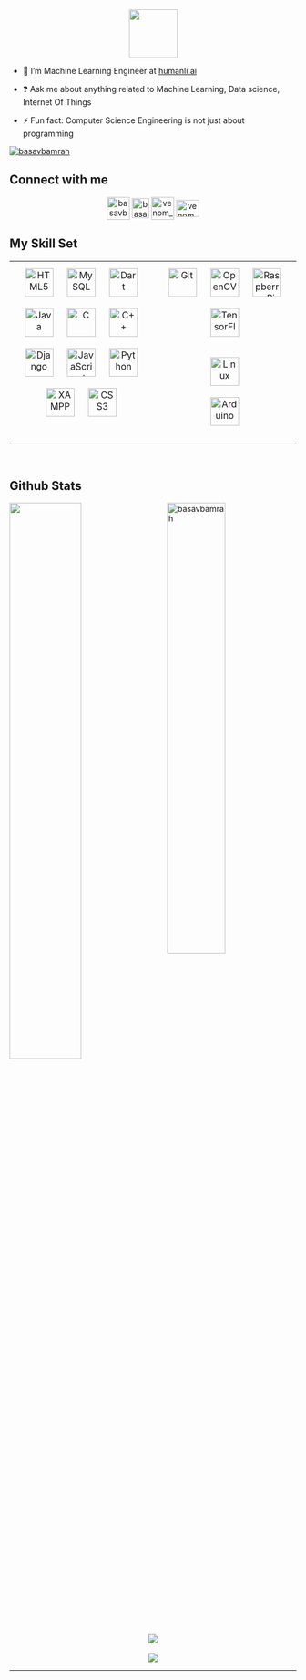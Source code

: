 <div align="center">
<img src="https://user-images.githubusercontent.com/74038190/240906093-9be4d344-6782-461a-b5a6-32a07bf7b34e.gif" align="center" style="width:85" />
</div>  
  

- 🌱 I’m Machine Learning Engineer at <a href="https://humanli.com" />humanli.ai</a>
  

- ❓ Ask me about anything related to Machine Learning, Data science, Internet Of Things  
  

- ⚡ Fun fact: Computer Science Engineering is not just about programming  
  
<!-- <img src="https://tryhackme-badges.s3.amazonaws.com/venomdevil.png" alt="TryHackMe">
<br/>   -->

<p align="left"> <a href="https://github.com/ryo-ma/github-profile-trophy"><img src="https://github-profile-trophy.vercel.app/?username=basavbamrah" alt="basavbamrah" /></a> </p>

## Connect with me  
<div align="center">
<a href="https://linkedin.com/in/basav-bamrah" target="blank"><img align="center" src="https://user-images.githubusercontent.com/74038190/235294012-0a55e343-37ad-4b0f-924f-c8431d9d2483.gif" alt="basavbamrah" height="40" width="40" /></a>
<a href="https://kaggle.com/basavbamrah" target="blank"><img align="center" src="https://images.crunchbase.com/image/upload/c_lpad,f_auto,q_auto:eco,dpr_1/v1487254066/fdtorqyze7ziyevrwg9q.png" alt="basavbamrah" height="35" width="30" /></a>
<a href="https://www.hackerrank.com/venom_devil" target="blank"><img align="center" src="https://upload.wikimedia.org/wikipedia/commons/6/65/HackerRank_logo.png" alt="venom_devil" height="40" width="40" /></a>
<a href="https://www.leetcode.com/venom_devil" target="blank"><img align="center" src="https://encrypted-tbn0.gstatic.com/images?q=tbn:ANd9GcQhtHakscGB4ga0ZpHTnEuroANJY51ZrhqNIFaq9_bRheMxyyrjDMXyKJleyAiAvome6TA&usqp=CAU" alt="venom_devil" height="30" width="40" /></a>
  
</div>  


## My Skill Set  
<table><tr><td valign="top" width="33%">

<div align="center">  
<a href="https://en.wikipedia.org/wiki/HTML5" target="_blank"><img style="margin: 10px" src="https://user-images.githubusercontent.com/74038190/238200426-29fd6286-4e7b-4d6c-818f-c4765d5e39a9.gif" alt="HTML5" height="50" /></a>  
<a href="https://www.mysql.com/" target="_blank"><img style="margin: 10px" src="https://profilinator.rishav.dev/skills-assets/mysql-original-wordmark.svg" alt="MySQL" height="50" /></a>  
<a href="https://dart.dev/" target="_blank"><img style="margin: 10px" src="https://profilinator.rishav.dev/skills-assets/dartlang-icon.svg" alt="Dart" height="50" /></a>  
<a href="https://www.java.com/" target="_blank"><img style="margin: 10px" src="https://profilinator.rishav.dev/skills-assets/java-original-wordmark.svg" alt="Java" height="50" /></a>  
<a href="https://www.cprogramming.com/" target="_blank"><img style="margin: 10px" src="https://profilinator.rishav.dev/skills-assets/c-original.svg" alt="C" height="50" /></a>  
<a href="https://www.cplusplus.com/" target="_blank"><img style="margin: 10px" src="https://profilinator.rishav.dev/skills-assets/cplusplus-original.svg" alt="C++" height="50" /></a>  
<a href="https://www.djangoproject.com/" target="_blank"><img style="margin: 10px" src="https://profilinator.rishav.dev/skills-assets/django-original.svg" alt="Django" height="50" /></a>  
<a href="https://www.javascript.com/" target="_blank"><img style="margin: 10px" src="https://profilinator.rishav.dev/skills-assets/javascript-original.svg" alt="JavaScript" height="50" /></a>  
<a href="https://www.python.org/" target="_blank"><img style="margin: 10px" src="https://profilinator.rishav.dev/skills-assets/python-original.svg" alt="Python" height="50" /></a>  
<a href="https://www.apachefriends.org/" target="_blank"><img style="margin: 10px" src="https://profilinator.rishav.dev/skills-assets/xampp.png" alt="XAMPP" height="50" /></a>  
<a href="https://www.w3schools.com/css/" target="_blank"><img style="margin: 10px" src="https://profilinator.rishav.dev/skills-assets/css3-original-wordmark.svg" alt="CSS3" height="50" /></a>  
</div>

</td><td valign="top" width="33%">

<div align="center">  
<a href="https://github.com/" target="_blank"><img style="margin: 10px" src="https://profilinator.rishav.dev/skills-assets/git-scm-icon.svg" alt="Git" height="50" /></a>  
<a href="https://opencv.org/" target="_blank"><img style="margin: 10px" src="https://profilinator.rishav.dev/skills-assets/opencv-icon.svg" alt="OpenCV" height="50" /></a>  
<a href="https://www.raspberrypi.org/" target="_blank"><img style="margin: 10px" src="https://profilinator.rishav.dev/skills-assets/raspberrypi.png" alt="Raspberry Pi" height="50" /></a>  
<a href="https://www.tensorflow.org/" target="_blank"><img style="margin: 10px" src="https://profilinator.rishav.dev/skills-assets/tensorflow-icon.svg" alt="TensorFlow" height="50" /></a>  

<a href="https://www.linux.org/" target="_blank"><img style="margin: 10px" src="https://profilinator.rishav.dev/skills-assets/linux-original.svg" alt="Linux" height="50" /></a>  
<a href="https://www.arduino.cc/" target="_blank"><img style="margin: 10px" src="https://profilinator.rishav.dev/skills-assets/arduino.png" alt="Arduino" height="50" /></a>  
</div>


</tr></table>  


  

<br/>  


## Github Stats  
<div align="left"><img src="https://github-readme-stats.vercel.app/api?username=basavbamrah&show_icons=true&count_private=true&hide_border=true&theme=radical" align="center" style="width: 50%" />
<img align="right" src="https://github-readme-stats.vercel.app/api/top-langs?username=basavbamrah&show_icons=true&locale=en&layout=compact&theme=radical&hide_border=true" alt="basavbamrah" style="width: 45%" />
<br/>
  <br/>
  <br/>
<div align='center'>
<img src="https://streak-stats.demolab.com?user=basavbamrah&theme=radical&hide_border=true">
 
  </div>
</div>   

  

<br/>  

  


<div align="center">
<img src="https://komarev.com/ghpvc/?username=basavbamrah&&style=flat-square" align="center" />
</div>  

----
